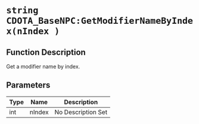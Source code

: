 # `string CDOTA_BaseNPC:GetModifierNameByIndex(nIndex )`
## Function Description
Get a modifier name by index.
## Parameters
Type|Name|Description
--|--|--
int|nIndex|No Description Set
